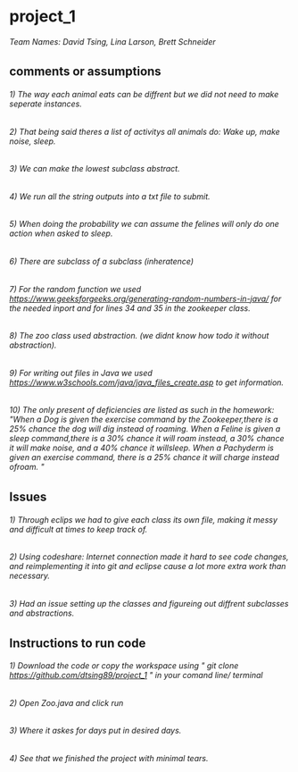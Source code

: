 # project_1
###### Team Names: David Tsing, Lina Larson, Brett Schneider

## comments or assumptions
###### 1) The way each animal eats can be diffrent but we did not need to make seperate instances. 
###### 2) That being said theres a list of activitys all animals do: Wake up, make noise, sleep. 
###### 3) We can make the lowest subclass abstract. 
###### 4) We run all the string outputs into a txt file to submit. 
###### 5) When doing the probability we can assume the felines will only do one action when asked to sleep. 
###### 6) There are subclass of a subclass (inheratence)
###### 7) For the random function we used https://www.geeksforgeeks.org/generating-random-numbers-in-java/ for the needed inport and for lines 34 and 35 in the zookeeper class. 
###### 8) The zoo class used abstraction. (we didnt know how todo it without abstraction).
###### 9) For writing out files in Java we used https://www.w3schools.com/java/java_files_create.asp to get information. 
###### 10) The only present of deficiencies are listed as such in the homework:  "When a Dog is given the exercise command by the Zookeeper,there is a 25% chance the dog will dig instead of roaming. When a Feline is given a sleep command,there is a 30% chance it will roam instead, a 30% chance it will make noise, and a 40% chance it willsleep. When a Pachyderm is given an exercise command, there is a 25% chance it will charge instead ofroam. "

## Issues
###### 1) Through eclips we had to give each class its own file, making it messy and difficult at times to keep track of. 
###### 2) Using codeshare: Internet connection made it hard to see code changes, and reimplementing it into git and eclipse cause a lot more extra work than necessary. 
###### 3) Had an issue setting up the classes and figureing out diffrent subclasses and abstractions. 

## Instructions to run code
###### 1) Download the code or copy the workspace using " git clone https://github.com/dtsing89/project_1 " in your comand line/ terminal 
###### 2) Open Zoo.java and click run
###### 3) Where it askes for days put in desired days.
###### 4) See that we finished the project with minimal tears. 
## 
